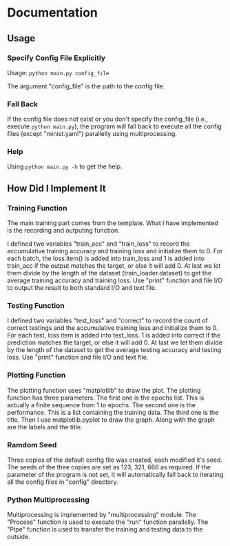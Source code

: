 # Documentation
## Usage
### Specify Config File Explicitly
Usage: `python main.py config_file`     

The argument "config_file" is the path to the config file.

### Fall Back
If the config file does not exist or you don't specify the config_file (i.e., execute `python main.py`), the program will fall back to execute all the config files (except "minist.yaml") parallelly using multiprocessing. 

### Help
Using `python main.py -h` to get the help.

## How Did I Implement It
### Training Function
The main training part comes from the template. What I have implemented is the recording and outputing function.     

I defined two variables "train_acc" and "train_loss" to record the accumulative training accuracy and training loss and initialize them to 0. For each batch, the loss.item() is added into train_loss and 1 is added into train_acc if the output matches the target, or else it will add 0. At last we let them divide by the length of the dataset (train_loader.dataset) to get the average training accuracy and training loss. Use "print" function and file I/O to output the result to both standard I/O and text file.

### Testing Function
I defined two variables "test_loss" and "correct" to record the count of correct testings and the accumulative training loss and initialize them to 0. For each test, loss item is added into test_loss. 1 is added into correct if the prediction matches the target, or else it will add 0. At last we let them divide by the length of the dataset to get the average testing accuracy and testing loss. Use "print" function and file I/O and text file. 

### Plotting Function
The plotting function uses "matplotlib" to draw the plot. The plotting function has three parameters. The first one is the epochs list. This is actually a finite sequence from 1 to epochs. The second one is the performance. This is a list containing the training data. The third one is the title. Then I use matplotlib.pyplot to draw the graph. Along with the graph are the labels and the title.

### Ramdom Seed
Three copies of the default config file was created, each modified it's seed. The seeds of the thee copies are set as 123, 321, 666 as required. If the parameter of the program is not set, it will automatically fall back to iterating all the config files in "config" directory. 

### Python Multiprocessing
Multiprocessing is implemented by "multiprocessing" module. The "Process" function is used to execute the "run" function parallelly. The "Pipe" function is used to transfer the training and testing data to the outside. 